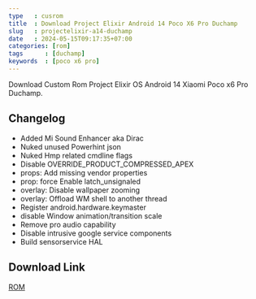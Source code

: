 ```yaml
---
type   : cusrom
title  : Download Project Elixir Android 14 Poco X6 Pro Duchamp
slug   : projectelixir-a14-duchamp
date   : 2024-05-15T09:17:35+07:00
categories: [rom]
tags      : [duchamp]
keywords  : [poco x6 pro]
---
```


Download Custom Rom Project Elixir OS Android 14 Xiaomi Poco x6 Pro Duchamp.

## Changelog
- Added Mi Sound Enhancer aka Dirac
- Nuked unused Powerhint json
- Nuked Hmp related cmdline flags
- Disable OVERRIDE_PRODUCT_COMPRESSED_APEX
- props: Add missing vendor properties
- prop: force Enable latch_unsignaled
- overlay: Disable wallpaper zooming
- overlay: Offload WM shell to another thread
- Register android.hardware.keymaster
- disable Window animation/transition scale
- Remove pro audio capability
- Disable intrusive google service components
- Build sensorservice HAL

## Download Link
[ROM](/)

